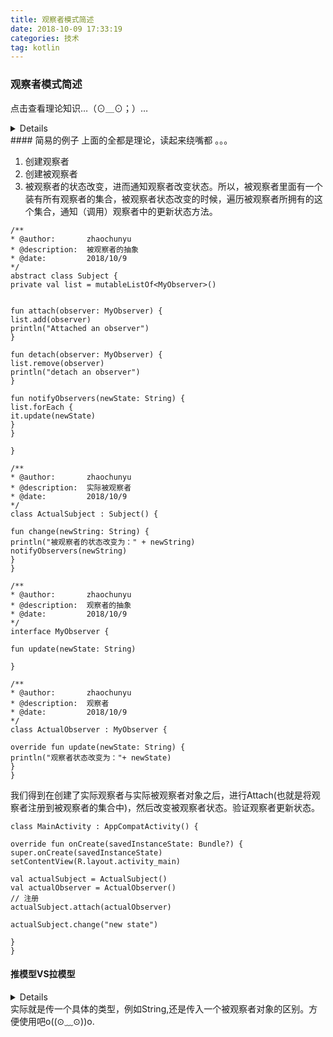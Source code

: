 ```yaml
---
title: 观察者模式简述
date: 2018-10-09 17:33:19
categories: 技术
tag: kotlin
---
```

### 观察者模式简述
点击查看理论知识…（⊙＿⊙；）…
<details>
观察者模式是对象的行为模式，又叫发布-订阅(Publish/Subscribe)模式、模型-视图(Model/View)模式、源-监听器(Source/Listener)模式或从属者(Dependents)模式。
观察者模式定义了一种一对多的依赖关系，让多个观察者对象同时监听某一个主题对象。这个主题对象在状态上发生变化时，会通知所有观察者对象，使它们能够自动更新自己。
**观察者模式所涉及的角色有**  
**抽象主题角色：**抽象主题角色吧所有对观察者对象的引用保存在一个聚集里面。每个主题都可以有任何数量的观察者。抽象主题提供一个借口，可以增加和删除观察者对象，抽象主题角色又叫做抽象被观察者（Observable）角色。  
**具体主题角色**：将有关状态存入具体观察者对象；在具体主题的内部状态改变时，给所有登记过的观察者发出通知。具体主题角色又叫做具体被观察者(Concrete Observable)角色。  
**抽象观察者：**为所有的具体观察者定义一个接口，在得到主题的通知时更新自己，这个接口叫做更新接口。  
**具体观察者：**存储与主题的状态自恰的状态。具体观察者角色实现抽象观察者角色所要求的更新接口，以便使本身的状态与主题的状态 像协调。如果需要，具体观察者角色可以保持一个指向具体主题对象的引用。  
</details>
<!--more-->
#### 简易的例子
上面的全都是理论，读起来绕嘴都 。。。

1. 创建观察者
2. 创建被观察者
3. 被观察者的状态改变，进而通知观察者改变状态。所以，被观察者里面有一个装有所有观察者的集合，被观察者状态改变的时候，遍历被观察者所拥有的这个集合，通知（调用）观察者中的更新状态方法。

```
/**
* @author:       zhaochunyu
* @description:  被观察者的抽象
* @date:         2018/10/9
*/
abstract class Subject {
private val list = mutableListOf<MyObserver>()


fun attach(observer: MyObserver) {
list.add(observer)
println("Attached an observer")
}

fun detach(observer: MyObserver) {
list.remove(observer)
println("detach an observer")
}

fun notifyObservers(newState: String) {
list.forEach {
it.update(newState)
}
}

}
```
```
/**
* @author:       zhaochunyu
* @description:  实际被观察者
* @date:         2018/10/9
*/
class ActualSubject : Subject() {

fun change(newString: String) {
println("被观察者的状态改变为：" + newString)
notifyObservers(newString)
}
}
```

```
/**
* @author:       zhaochunyu
* @description:  观察者的抽象
* @date:         2018/10/9
*/
interface MyObserver {

fun update(newState: String)

}
```
```
/**
* @author:       zhaochunyu
* @description:  观察者
* @date:         2018/10/9
*/
class ActualObserver : MyObserver {

override fun update(newState: String) {
println("观察者状态改变为："+ newState)
}
}
```
我们得到在创建了实际观察者与实际被观察者对象之后，进行Attach(也就是将观察者注册到被观察者的集合中)，然后改变被观察者状态。验证观察者更新状态。

```
class MainActivity : AppCompatActivity() {

override fun onCreate(savedInstanceState: Bundle?) {
super.onCreate(savedInstanceState)
setContentView(R.layout.activity_main)

val actualSubject = ActualSubject()
val actualObserver = ActualObserver()
// 注册
actualSubject.attach(actualObserver)

actualSubject.change("new state")

}
}
```
#### 推模型VS拉模型
<details>
在观察者模式中，又分为推模型和拉模型两种方式。  
**推模型**  
主题对象向观察者推送主题的详细信息，不管观察者是否需要，推送的信息通常是主题对象的全部或部分数据。  
**拉模型**  
主题对象在通知观察者的时候，只传递少量信息。如果观察者需要更具体的信息，由观察者主动到主题对象中获取，相当于是观察者从主题对象中拉数据。一般这种模型的实现中，会把主题对象自身通过update()方法传递给观察者，这样在观察者需要获取数据的时候，就可以通过这个引用来获取了。  
**两种模式的比较**  
　　■　　推模型是假定主题对象知道观察者需要的数据；而拉模型是主题对象不知道观察者具体需要什么数据，没有办法的情况下，干脆把自身传递给观察者，让观察者自己去按需要取值。
　　■　　推模型可能会使得观察者对象难以复用，因为观察者的update()方法是按需要定义的参数，可能无法兼顾没有考虑到的使用情况。这就意味着出现新情况的时候，就可能提供新的update()方法，或者是干脆重新实现观察者；而拉模型就不会造成这样的情况，因为拉模型下，update()方法的参数是主题对象本身，这基本上是主题对象能传递的最大数据集合了，基本上可以适应各种情况的需要。
</details>
实际就是传一个具体的类型，例如String,还是传入一个被观察者对象的区别。方便使用吧o((⊙﹏⊙))o.
